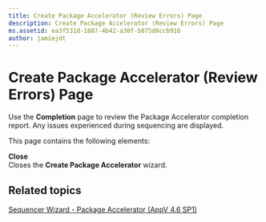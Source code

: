 ```yaml
---
title: Create Package Accelerator (Review Errors) Page
description: Create Package Accelerator (Review Errors) Page
ms.assetid: ea3f531d-1887-4b42-a30f-b875d0ccb916
author: jamiejdt
---
```


# Create Package Accelerator (Review Errors) Page


Use the **Completion** page to review the Package Accelerator completion report. Any issues experienced during sequencing are displayed.

This page contains the following elements:

<a href="" id="close"></a>**Close**  
Closes the **Create Package Accelerator** wizard.

## Related topics


[Sequencer Wizard - Package Accelerator (AppV 4.6 SP1)](sequencer-wizard---package-accelerator--appv-46-sp1-.md)

 

 





